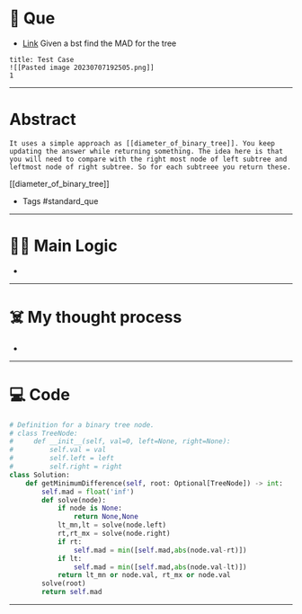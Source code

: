 # 🧩 Que
- [Link](https://leetcode.com/problems/minimum-absolute-difference-in-bst/)
Given a bst find the MAD for the tree
```ad-question
title: Test Case
![[Pasted image 20230707192505.png]]
1
```

---
# Abstract
```ad-abstract
It uses a simple approach as [[diameter_of_binary_tree]]. You keep updating the answer while returning something. The idea here is that you will need to compare with the right most node of left subtree and leftmost node of right subtree. So for each subtreee you return these.
```
[[diameter_of_binary_tree]]
- Tags #standard_que 
--- 
# 🕵️‍♂️ Main Logic
- 

---
# ☠️ My thought process
- 
---

# 💻 Code
```python
# Definition for a binary tree node.
# class TreeNode:
#     def __init__(self, val=0, left=None, right=None):
#         self.val = val
#         self.left = left
#         self.right = right
class Solution:
    def getMinimumDifference(self, root: Optional[TreeNode]) -> int:
        self.mad = float('inf')
        def solve(node):
            if node is None:
                return None,None
            lt_mn,lt = solve(node.left)
            rt,rt_mx = solve(node.right)
            if rt:
                self.mad = min([self.mad,abs(node.val-rt)])
            if lt:
                self.mad = min([self.mad,abs(node.val-lt)])
            return lt_mn or node.val, rt_mx or node.val
        solve(root)
        return self.mad

```
---

